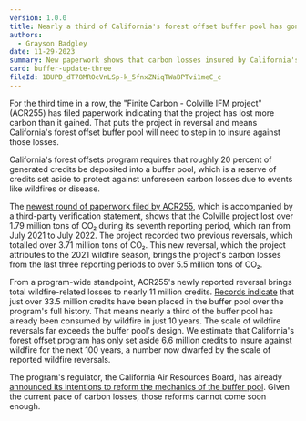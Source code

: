 ```yaml
---
version: 1.0.0
title: Nearly a third of California's forest offset buffer pool has gone up in smoke
authors:
  - Grayson Badgley
date: 11-29-2023
summary: New paperwork shows that carbon losses insured by California's forest offset buffer pool are higher than previously estimated.
card: buffer-update-three
fileId: 1BUPD_dT78MROcVnLSp-k_5fnxZNiqTWaBPTvi1meC_c
---
```


For the third time in a row, the "Finite Carbon - Colville IFM project" (ACR255) has filed paperwork indicating that the project has lost more carbon than it gained. That puts the project in reversal and means California's forest offset buffer pool will need to step in to insure against those losses.

California's forest offsets program requires that roughly 20 percent of generated credits be deposited into a buffer pool, which is a reserve of credits set aside to protect against unforeseen carbon losses due to events like wildfires or disease.

The [newest round of paperwork filed by ACR255](https://acr2.apx.com/mymodule/reg/TabDocuments.asp?r=111&ad=Prpt&act=update&type=PRO&aProj=pub&tablename=doc&id1=255), which is accompanied by a third-party verification statement, shows that the Colville project lost over 1.79 million tons of CO₂ during its seventh reporting period, which ran from July 2021 to July 2022. The project recorded two previous reversals, which totalled over 3.71 million tons of CO₂. This new reversal, which the project attributes to the 2021 wildfire season, brings the project's carbon losses from the last three reporting periods to over 5.5 million tons of CO₂.

From a program-wide standpoint, ACR255's newly reported reversal brings total wildfire-related losses to nearly 11 million credits. [Records indicate](https://ww2.arb.ca.gov/resources/documents/arb-offset-credit-issuance-table) that just over 33.5 million credits have been placed in the buffer pool over the program's full history. That means nearly a third of the buffer pool has already been consumed by wildfire in just 10 years. The scale of wildfire reversals far exceeds the buffer pool's design. We estimate that California's forest offset program has only set aside 6.6 million credits to insure against wildfire for the next 100 years, a number now dwarfed by the scale of reported wildfire reversals.

The program's regulator, the California Air Resources Board, has already [announced its intentions to reform the mechanics of the buffer pool](https://ww2.arb.ca.gov/resources/documents/us-forest-offset-workshop-presentations-november-2022). Given the current pace of carbon losses, those reforms cannot come soon enough.
